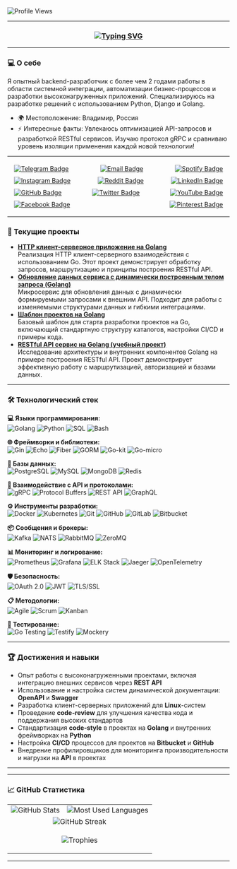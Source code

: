 <img src="https://komarev.com/ghpvc/?username=ako10sei&style=flat-square&color=blue" alt="Profile Views" />

---

<h3 align = "center">
<a href="https://git.io/typing-svg"><img src="https://readme-typing-svg.demolab.com?font=Fira+Code&size=90&duration=2000&pause=1000&color=1FF724&background=000000F0&center=true&vCenter=true&multiline=true&width=1920&height=384&lines=Привет!;Меня+зовут+Александр+;Golang+developer" alt="Typing SVG" /></a>
</h3>

---

### 💻 О себе
Я опытный backend-разработчик с более чем 2 годами работы в области системной интеграции, автоматизации бизнес-процессов и разработки высоконагруженных приложений. Специализируюсь на разработке решений с использованием Python, Django и Golang.

- 🌍 Местоположение: Владимир, Россия
- ⚡ Интересные факты: Увлекаюсь оптимизацией API-запросов и разработкой RESTful сервисов. Изучаю протокол gRPC и сравниваю уровень изоляции применения каждой новой технологии!

---

<p align="center" style="display: flex; justify-content: space-between; flex-wrap: wrap; padding: 0 10px;">
  <a href="https://t.me/akkkotensssei">
    <img src="https://img.shields.io/badge/-Telegram-2CA5E0?style=flat&logo=telegram&logoColor=white" alt="Telegram Badge" style="margin: 5px;" />
  </a>
  <a href="mailto:sashalom666@gmail.com">
    <img src="https://img.shields.io/badge/-Email-D14836?style=flat&logo=gmail&logoColor=white" alt="Email Badge" style="margin: 5px;" />
  </a>
  <a href="https://open.spotify.com/user/31v73pd2krvezqncs6todeehcx7m">
    <img src="https://img.shields.io/badge/-Spotify-1DB954?style=flat&logo=spotify&logoColor=white" alt="Spotify Badge" style="margin: 5px;" />
  </a>
  <a href="https://www.instagram.com/a.gubanovkin/">
    <img src="https://img.shields.io/badge/-Instagram-E4405F?style=flat&logo=instagram&logoColor=white" alt="Instagram Badge" style="margin: 5px;" />
  </a>
  <a href="https://www.reddit.com/user/ako10sei/">
    <img src="https://img.shields.io/badge/-Reddit-FF4500?style=flat&logo=reddit&logoColor=white" alt="Reddit Badge" style="margin: 5px;" />
  </a>
  <a href="https://www.youtube.com/watch?v=dQw4w9WgXcQ">
    <img src="https://img.shields.io/badge/-LinkedIn-0077B5?style=flat&logo=linkedin&logoColor=white" alt="LinkedIn Badge" style="margin: 5px;" />
  </a>
  <a href="https://www.youtube.com/watch?v=dQw4w9WgXcQ">
    <img src="https://img.shields.io/badge/-GitHub-181717?style=flat&logo=github&logoColor=white" alt="GitHub Badge" style="margin: 5px;" />
  </a>
  <a href="https://www.youtube.com/watch?v=dQw4w9WgXcQ">
    <img src="https://img.shields.io/badge/-Twitter-1DA1F2?style=flat&logo=twitter&logoColor=white" alt="Twitter Badge" style="margin: 5px;" />
  </a>
  <a href="https://www.youtube.com/watch?v=dQw4w9WgXcQ">
    <img src="https://img.shields.io/badge/-YouTube-FF0000?style=flat&logo=youtube&logoColor=white" alt="YouTube Badge" style="margin: 5px;" />
  </a>
  <a href="https://www.youtube.com/watch?v=dQw4w9WgXcQ">
    <img src="https://img.shields.io/badge/-Facebook-1877F2?style=flat&logo=facebook&logoColor=white" alt="Facebook Badge" style="margin: 5px;" />
  </a>
  <a href="https://www.youtube.com/watch?v=dQw4w9WgXcQ">
    <img src="https://img.shields.io/badge/-Pinterest-E60023?style=flat&logo=pinterest&logoColor=white" alt="Pinterest Badge" style="margin: 5px;" />
  </a>
</p>

---

<h3>🚀 Текущие проекты</h3>

<ul>
  <li>
    <strong><a href="https://github.com/ako10sei/goHTTP">HTTP клиент-серверное приложение на Golang</a></strong><br>
    Реализация HTTP клиент-серверного взаимодействия с использованием Go. Этот проект демонстрирует обработку запросов, маршрутизацию и принципы построения RESTful API.
  </li>
  <li>
    <strong><a href="https://github.com/ako10sei/updateDataService">Обновление данных сервиса с динамически построенным телом запроса (Golang)</a></strong><br>
    Микросервис для обновления данных с динамически формируемыми запросами к внешним API. Подходит для работы с изменяемыми структурами данных и гибкими интеграциями.
  </li>
  <li>
    <strong><a href="https://github.com/ako10sei/GolangBaseTemplate">Шаблон проектов на Golang</a></strong><br>
    Базовый шаблон для старта разработки проектов на Go, включающий стандартную структуру каталогов, настройки CI/CD и примеры кода.
  </li>
  <li>
    <strong><a href="https://github.com/ako10sei/RESTFullGolang">RESTful API сервис на Golang (учебный проект)</a></strong><br>
    Исследование архитектуры и внутренних компонентов Golang на примере построения RESTful API. Проект демонстрирует эффективную работу с маршрутизацией, авторизацией и базами данных.
  </li>
</ul>

---

<h3> 🛠️ Технологический стек </h3>

<p>
  <strong>💻 Языки программирования:</strong> <br>
  <img src="https://img.shields.io/badge/Go-00ADD8?style=for-the-badge&logo=go&logoColor=white" alt="Golang">
  <img src="https://img.shields.io/badge/Python-3776AB?style=for-the-badge&logo=python&logoColor=white" alt="Python">
  <img src="https://img.shields.io/badge/SQL-003B57?style=for-the-badge&logo=postgresql&logoColor=white" alt="SQL">
  <img src="https://img.shields.io/badge/Bash-4EAA25?style=for-the-badge&logo=gnubash&logoColor=white" alt="Bash">
</p>

<p>
  <strong>🌐 Фреймворки и библиотеки:</strong> <br>
  <img src="https://img.shields.io/badge/Gin-00ADD8?style=for-the-badge&logo=go&logoColor=white" alt="Gin">
  <img src="https://img.shields.io/badge/Echo-00ADD8?style=for-the-badge&logo=go&logoColor=white" alt="Echo">
  <img src="https://img.shields.io/badge/Fiber-00ADD8?style=for-the-badge&logo=go&logoColor=white" alt="Fiber">
  <img src="https://img.shields.io/badge/GORM-00ADD8?style=for-the-badge&logo=go&logoColor=white" alt="GORM">
  <img src="https://img.shields.io/badge/go--kit-00ADD8?style=for-the-badge&logo=go&logoColor=white" alt="Go-kit">
  <img src="https://img.shields.io/badge/go--micro-00ADD8?style=for-the-badge&logo=go&logoColor=white" alt="Go-micro">
</p>

<p>
  <strong>💾 Базы данных:</strong> <br>
  <img src="https://img.shields.io/badge/PostgreSQL-336791?style=for-the-badge&logo=postgresql&logoColor=white" alt="PostgreSQL">
  <img src="https://img.shields.io/badge/MySQL-4479A1?style=for-the-badge&logo=mysql&logoColor=white" alt="MySQL">
  <img src="https://img.shields.io/badge/MongoDB-47A248?style=for-the-badge&logo=mongodb&logoColor=white" alt="MongoDB">
  <img src="https://img.shields.io/badge/Redis-DC382D?style=for-the-badge&logo=redis&logoColor=white" alt="Redis">
</p>

<p>
  <strong>🚀 Взаимодействие с API и протоколами:</strong> <br>
  <img src="https://img.shields.io/badge/gRPC-4285F4?style=for-the-badge&logo=grpc&logoColor=white" alt="gRPC">
  <img src="https://img.shields.io/badge/Protocol Buffers-4285F4?style=for-the-badge&logo=grpc&logoColor=white" alt="Protocol Buffers">
  <img src="https://img.shields.io/badge/REST-02569B?style=for-the-badge&logo=rest&logoColor=white" alt="REST API">
  <img src="https://img.shields.io/badge/GraphQL-E10098?style=for-the-badge&logo=graphql&logoColor=white" alt="GraphQL">
</p>

<p>
  <strong>⚙️ Инструменты разработки:</strong> <br>
  <img src="https://img.shields.io/badge/Docker-2496ED?style=for-the-badge&logo=docker&logoColor=white" alt="Docker">
  <img src="https://img.shields.io/badge/Kubernetes-326CE5?style=for-the-badge&logo=kubernetes&logoColor=white" alt="Kubernetes">
  <img src="https://img.shields.io/badge/Git-F05032?style=for-the-badge&logo=git&logoColor=white" alt="Git">
  <img src="https://img.shields.io/badge/GitHub-181717?style=for-the-badge&logo=github&logoColor=white" alt="GitHub">
  <img src="https://img.shields.io/badge/GitLab-FC6D26?style=for-the-badge&logo=gitlab&logoColor=white" alt="GitLab">
  <img src="https://img.shields.io/badge/Bitbucket-0052CC?style=for-the-badge&logo=bitbucket&logoColor=white" alt="Bitbucket">
</p>

<p>
  <strong>📦 Сообщения и брокеры:</strong> <br>
  <img src="https://img.shields.io/badge/Apache%20Kafka-231F20?style=for-the-badge&logo=apachekafka&logoColor=white" alt="Kafka">
  <img src="https://img.shields.io/badge/NATS-199bfc?style=for-the-badge&logo=nats&logoColor=white" alt="NATS">
  <img src="https://img.shields.io/badge/RabbitMQ-FF6600?style=for-the-badge&logo=rabbitmq&logoColor=white" alt="RabbitMQ">
  <img src="https://img.shields.io/badge/ZeroMQ-DF0000?style=for-the-badge&logo=zeromq&logoColor=white" alt="ZeroMQ">
</p>

<p>
  <strong>📊 Мониторинг и логирование:</strong> <br>
  <img src="https://img.shields.io/badge/Prometheus-E6522C?style=for-the-badge&logo=prometheus&logoColor=white" alt="Prometheus">
  <img src="https://img.shields.io/badge/Grafana-F46800?style=for-the-badge&logo=grafana&logoColor=white" alt="Grafana">
  <img src="https://img.shields.io/badge/ELK%20Stack-005571?style=for-the-badge&logo=elasticsearch&logoColor=white" alt="ELK Stack">
  <img src="https://img.shields.io/badge/Jaeger-0091DA?style=for-the-badge&logo=jaeger&logoColor=white" alt="Jaeger">
  <img src="https://img.shields.io/badge/OpenTelemetry-3A33D1?style=for-the-badge&logo=opentelemetry&logoColor=white" alt="OpenTelemetry">
</p>

<p>
  <strong>🛡️ Безопасность:</strong> <br>
  <img src="https://img.shields.io/badge/OAuth-4285F4?style=for-the-badge&logo=oauth&logoColor=white" alt="OAuth 2.0">
  <img src="https://img.shields.io/badge/JWT-000000?style=for-the-badge&logo=jsonwebtokens&logoColor=white" alt="JWT">
  <img src="https://img.shields.io/badge/TLS-003366?style=for-the-badge&logo=tls&logoColor=white" alt="TLS/SSL">
</p>

<p>
  <strong>📋 Методологии:</strong> <br>
  <img src="https://img.shields.io/badge/Agile-007ACC?style=for-the-badge&logo=agile&logoColor=white" alt="Agile">
  <img src="https://img.shields.io/badge/Scrum-6DB33F?style=for-the-badge&logo=scrumalliance&logoColor=white" alt="Scrum">
  <img src="https://img.shields.io/badge/Kanban-00BFFF?style=for-the-badge&logo=kanban&logoColor=white" alt="Kanban">
</p>

<p>
  <strong>🧪 Тестирование:</strong> <br>
  <img src="https://img.shields.io/badge/Go_Testing-00ADD8?style=for-the-badge&logo=go&logoColor=white" alt="Go Testing">
  <img src="https://img.shields.io/badge/Testify-00ADD8?style=for-the-badge&logo=go&logoColor=white" alt="Testify">
  <img src="https://img.shields.io/badge/Mockery-00ADD8?style=for-the-badge&logo=go&logoColor=white" alt="Mockery">
</p>

---

<h3>🏆 Достижения и навыки</h3>

<ul>
  <li>Опыт работы с высоконагруженными проектами, включая интеграцию внешних сервисов через <strong>REST API</strong></li>
  <li>Использование и настройка систем динамической документации: <strong>OpenAPI</strong> и <strong>Swagger</strong></li>
  <li>Разработка клиент-серверных приложений для <strong>Linux</strong>-систем</li>
  <li>Проведение <strong>code-review</strong> для улучшения качества кода и поддержания высоких стандартов</li>
  <li>Стандартизация <strong>code-style</strong> в проектах на <strong>Golang</strong> и внутренних фреймворках на <strong>Python</strong></li>
  <li>Настройка <strong>CI/CD</strong> процессов для проектов на <strong>Bitbucket</strong> и <strong>GitHub</strong></li>
  <li>Внедрение профилировщиков для мониторинга производительности и нагрузки на <strong>API</strong> в проектах</li>
</ul>

---

---

### 📈 GitHub Статистика

<div align="center">
  <table>
    <tr>
      <td>
        <img src="https://github-readme-stats.vercel.app/api?username=ako10sei&show_icons=true&theme=radical" alt="GitHub Stats" />
      </td>
      <td>
        <img src="https://github-readme-stats.vercel.app/api/top-langs/?username=ako10sei&layout=compact&theme=radical" alt="Most Used Languages" />
      </td>
    </tr>
    <tr>
      <td colspan="2" align="center">
        <img src="https://github-readme-streak-stats.herokuapp.com/?user=ako10sei&theme=radical" alt="GitHub Streak" />
      </td>
    </tr>
    <tr>
      <td colspan="2" align="center">
        <p align="center">
          <img src="https://github-profile-trophy.vercel.app/?username=ako10sei&theme=darkhub&column=3&margin-w=15&margin-h=15" alt="Trophies" />
        </p>
      </td>
    </tr>
  </table>
</div>

---
